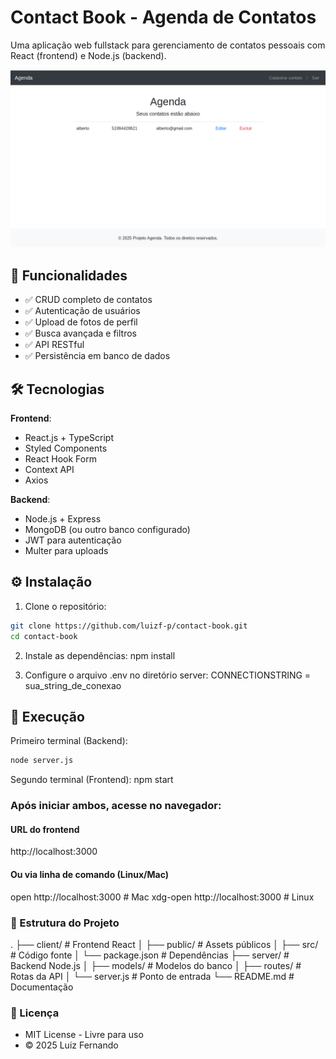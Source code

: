 # Contact Book - Agenda de Contatos

Uma aplicação web fullstack para gerenciamento de contatos pessoais com React (frontend) e Node.js (backend).

![Preview da aplicação](public/screenshot.png)

## 🚀 Funcionalidades

- ✅ CRUD completo de contatos
- ✅ Autenticação de usuários
- ✅ Upload de fotos de perfil
- ✅ Busca avançada e filtros
- ✅ API RESTful
- ✅ Persistência em banco de dados

## 🛠 Tecnologias

**Frontend**:
- React.js + TypeScript
- Styled Components
- React Hook Form
- Context API
- Axios

**Backend**:
- Node.js + Express
- MongoDB (ou outro banco configurado)
- JWT para autenticação
- Multer para uploads

## ⚙️ Instalação

1. Clone o repositório:
```bash
git clone https://github.com/luizf-p/contact-book.git
cd contact-book 
```
2. Instale as dependências:
npm install

3. Configure o arquivo .env no diretório server:
CONNECTIONSTRING = sua_string_de_conexao

## 🚦 Execução

Primeiro terminal (Backend):
```bash
node server.js
```

Segundo terminal (Frontend):
npm start

### Após iniciar ambos, acesse no navegador:
#### URL do frontend
http://localhost:3000

#### Ou via linha de comando (Linux/Mac)
open http://localhost:3000  # Mac
xdg-open http://localhost:3000  # Linux

### 📁 Estrutura do Projeto
.
├── client/               # Frontend React
│   ├── public/           # Assets públicos
│   ├── src/              # Código fonte
│   └── package.json      # Dependências
├── server/               # Backend Node.js
│   ├── models/           # Modelos do banco
│   ├── routes/           # Rotas da API
│   └── server.js         # Ponto de entrada
└── README.md             # Documentação

### 📝 Licença
- MIT License - Livre para uso
- © 2025 Luiz Fernando


